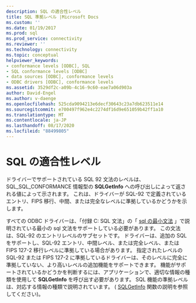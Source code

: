 ```yaml
---
description: SQL の適合性レベル
title: SQL 準拠レベル |Microsoft Docs
ms.custom: ''
ms.date: 01/19/2017
ms.prod: sql
ms.prod_service: connectivity
ms.reviewer: ''
ms.technology: connectivity
ms.topic: conceptual
helpviewer_keywords:
- conformance levels [ODBC], SQL
- SQL conformance levels [ODBC]
- data sources [ODBC], conformance levels
- ODBC drivers [ODBC], conformance levels
ms.assetid: 3529df2c-a09b-4c16-9c60-eae7a06d903a
author: David-Engel
ms.author: v-daenge
ms.openlocfilehash: 525cda9094213e6decf30643c23a7db623511e14
ms.sourcegitcommit: e700497f962e4c2274df16d9e651059b42ff1a10
ms.translationtype: MT
ms.contentlocale: ja-JP
ms.lasthandoff: 08/17/2020
ms.locfileid: "88499805"
---
```

# <a name="sql-conformance-levels"></a>SQL の適合性レベル
ドライバーでサポートされている SQL 92 文法のレベルは、SQL_SQL_CONFORMANCE 情報型の **SQLGetInfo** への呼び出しによって返される値によって示されます。 これは、ドライバーが SQL-92 で定義されているエントリ、FIPS 移行、中間、または完全なレベルに準拠しているかどうかを示します。  
  
 すべての ODBC ドライバーは、「付録 C: SQL 文法」の「 [sql の最小文法](../../../odbc/reference/appendixes/sql-minimum-grammar.md) 」で説明されている最小の sql 文法をサポートしている必要があります。 この文法は、SQL-92 のエントリレベルのサブセットです。 ドライバーは、追加の SQL をサポートし、SQL-92 エントリ、中間レベル、または完全レベル、または FIPS 127-2 移行レベルに準拠している場合があります。 指定されたレベルの SQL-92 または FIPS 127-2 に準拠しているドライバーは、そのレベルに完全に準拠していない、より高いレベルの追加機能をサポートできます。 機能がサポートされているかどうかを判断するには、アプリケーションで、適切な情報の種類を使用して **SQLGetInfo** を呼び出す必要があります。 SQL 機能の準拠レベルは、対応する情報の種類で説明されています。 ( [SQLGetInfo](../../../odbc/reference/syntax/sqlgetinfo-function.md) 関数の説明を参照してください)。
